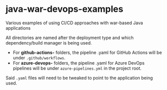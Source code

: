 # java-war-devops-examples
Various examples of using CI/CD approaches with war-based Java applications

All directories are named after the deployment type and which dependency/build manager is being used.

- For **github-actions-** folders, the pipeline .yaml for GitHub Actions will be under `.github/workflows`.
- For **azure-devops-** folders, the pipeline .yaml for Azure DevOps pipelines will be under `azure-pipelines.yml` in the project root.

Said `.yaml` files will need to be tweaked to point to the application being used.

